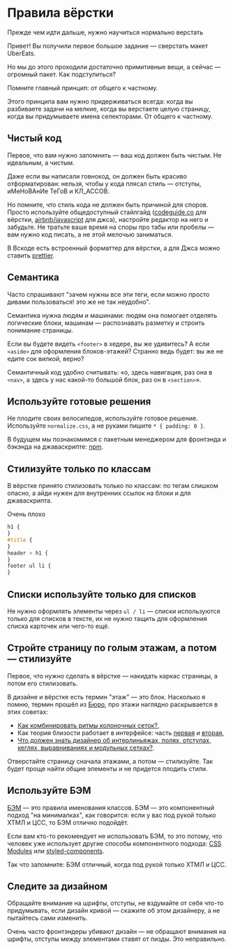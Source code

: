 # Правила вёрстки
Прежде чем идти дальше, нужно научиться нормально верстать

Привет! Вы получили первое большое задание — сверстать макет UberEats.

Но мы до этого проходили достаточно примитивные вещи, а сейчас — огромный пакет. Как подступиться?

<p class="announce">
  Помните главный принцип: от общего к частному.
</p>

Этого принципа вам нужно придерживаться всегда: когда вы разбиваете задачи на мелкие, когда вы верстаете целую страницу, когда вы придумываете имена селекторами. От общего к частному.

## Чистый код

Первое, что вам нужно запомнить — ваш код должен быть чистым. Не идеальным, а чистым.

Даже если вы написали говнокод, он должен быть красиво отформатирован: нельзя, чтобы у кода плясал стиль — отступы, иМеНоВАнИе ТеГоВ и КЛ_АССОВ.

Но помните, что стиль кода не должен быть причиной для споров. Просто используйте общедоступный стайлгайд ([codeguide.co](http://codeguide.co) для вёрстки, [airbnb/javascript](https://github.com/airbnb/javascript) для джса), настройте редактор на него и забудьте. Не тратьте ваше время на споры про табы или пробелы — вам нужно код писать, а не этой мелочью заниматься.

В Вскоде есть встроенный форматтер для вёрстки, а для Джса можно ставить [prettier](http://prettier.io).

## Семантика

Часто спрашивают "зачем нужны все эти теги, если можно просто дивами пользоваться! это же не так неудобно".

Семантика нужна людям и машинами: людям она помогает отделять логические блоки, машинам — распознавать разметку и строить понимание страницы.

Если вы будете видеть `<footer>` в хедере, вы же удивитесь? А если `<aside>` для оформления блоков-этажей? Странно ведь будет: вы же не едите сок вилкой, верно?

Семантичный код удобно считывать: «о, здесь навигация, раз она в `<nav>`, а здесь у нас какой-то большой блок, раз он в `<section>`».

## Используйте готовые решения

Не плодите своих велосипедов, используйте готовое решение. Используйте `normalize.css`, а не руками пишите `* { padding: 0 }`.

В будущем мы познакомимся с пакетным менеджером для фронтэнда и бэкэнда на джаваскрипте: [npm](https://npmjs.com).

## Стилизуйте только по классам

В вёрстке принято стилизовать только по классам: по тегам слишком опасно, а айди нужен для внутренних ссылок на блоки и для джаваскрипта.

Очень плохо

```css
h1 {
}
#title {
}
header > h1 {
}
footer ul li {
}
```

## Списки используйте только для списков

Не нужно оформлять элементы через `ul / li` — списки используются только для списков в тексте, их не нужно тащить для оформления списка карточек или чего-то ещё.

## Стройте страницу по голым этажам, а потом — стилизуйте

Первое, что нужно сделать в вёрстке — накидать каркас страницы, а потом его стилизовать.

В дизайне и вёрстке есть термин "этаж" — это блок. Насколько я помню, термин прошёл из [Бюро](https://bureau.ru), про этажи наглядно раскрывается в этих советах:

* [Как комбинировать ритмы колоночных сеток?](https://bureau.ru/bb/soviet/20131104/),
* Как теория близости работает в интерфейсе: часть [первая](https://bureau.ru/bb/soviet/20160510/) и [вторая](https://bureau.ru/bb/soviet/20160503/),
* [Что должен знать дизайнер об интерлиньяжах, полях, отступах, кеглях, выравниваниях и модульных сетках?](https://bureau.ru/bb/soviet/20140224/).

Отверстайте страницу сначала этажами, а потом — стилизуйте. Так будет проще найти общие элементы и не придется плодить стили.

## Используйте БЭМ

[БЭМ](https://ru.bem.info) — это правила именования классов. БЭМ — это компонентный подход "на минималках", как говорится: если у вас под рукой только ХТМЛ и ЦСС, то БЭМ отлично подойдёт.

Если вам кто-то рекомендует не использовать БЭМ, то это потому, что человек уже использует другие способы компонентного подхода: [CSS Modules](https://github.com/css-modules/css-modules) или [styled-components](https://www.styled-components.com/).

Так что запомните: БЭМ отличный, когда под рукой только ХТМЛ и ЦСС.

## Следите за дизайном

Обращайте внимание на шрифты, отступы, не вздумайте от себя что-то придумывать, если дизайн кривой — скажите об этом дизайнеру, а не пытайтесь сами изменить.

Очень часто фронтэндеры убивают дизайн — не обращают внимания на шрифты, отступы между элементами ставят от пизды. Это неправильно.
